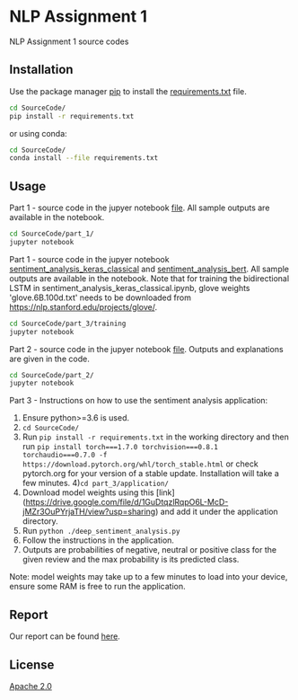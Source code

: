 # NLP Assignment 1

NLP Assignment 1 source codes

## Installation

Use the package manager [pip](https://pip.pypa.io/en/stable/) to install the [requirements.txt](SourceCode/requirements.txt) file.

```bash
cd SourceCode/
pip install -r requirements.txt
```
or using conda:
```bash
cd SourceCode/
conda install --file requirements.txt
```

## Usage

Part 1 - source code in the jupyer notebook [file](SourceCode/part_1/part1.ipynb). All sample outputs are available in the notebook.
```bash
cd SourceCode/part_1/
jupyter notebook

```
Part 1 - source code in the jupyer notebook [sentiment_analysis_keras_classical](SourceCode\part_3\training\sentiment_analysis_keras_classical.ipynb) and [sentiment_analysis_bert](SourceCode\part_3\training\sentiment_analysis_bert.ipynb). All sample outputs are available in the notebook. Note that for training the bidirectional LSTM in sentiment_analysis_keras_classical.ipynb, glove weights 'glove.6B.100d.txt' needs to be downloaded from https://nlp.stanford.edu/projects/glove/.

```bash
cd SourceCode/part_3/training
jupyter notebook
```



Part 2 - source code in the jupyer notebook [file](SourceCode/part_2/part2.ipynb). Outputs and explanations are given in the code.
```bash
cd SourceCode/part_2/
jupyter notebook

```

Part 3 - Instructions on how to use the sentiment analysis application:

1) Ensure python>=3.6 is used.
2) ```cd SourceCode/```
3) Run ```pip install -r requirements.txt``` in the working directory and then run ```pip install torch===1.7.0 torchvision===0.8.1 torchaudio===0.7.0 -f https://download.pytorch.org/whl/torch_stable.html``` or check pytorch.org for your version of a stable update. Installation will take a few minutes.
4)```cd part_3/application/```
4) Download model weights using this [link] (https://drive.google.com/file/d/1GuDtqzlRqpO6L-McD-jMZr3OuPYrjaTH/view?usp=sharing) and add it under the application directory.
4) Run ```python ./deep_sentiment_analysis.py```
5) Follow the instructions in the application.
6) Outputs are probabilities of negative, neutral or positive class for the given review and the max probability is its predicted class.

Note: model weights may take up to a few minutes to load into your device, ensure some RAM is free to run the application.


## Report
Our report can be found [here](report.pdf).

## License
[Apache 2.0](LICENSE)
